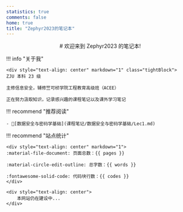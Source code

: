 ```yaml
---
statistics: true
comments: false
home: true
title: "Zephyr2023的笔记本"
---
```


<div markdown="1" style="text-align: center">
# 欢迎来到 Zephyr2023 的笔记本!
</div>


!!! info "关于我"

    <div style="text-align: center" markdown="1" class="tightBlock">
    ZJU 本科 23 级 
    
    主修信息安全，辅修竺可桢学院工程教育高级班（ACEE）
    
    正在努力汲取知识，记录感兴趣的课程笔记以及课外学习笔记
    


!!! recommend "推荐阅读"

    - 📝[数据安全与密码学基础](课程笔记/数据安全与密码学基础/Lec1.md)




!!! recommend "站点统计"

    <div style="text-align: center" markdown="1">
    :material-file-document: 页面总数：{{ pages }}
    
    :material-circle-edit-outline: 总字数：{{ words }}
    
    :fontawesome-solid-code: 代码块行数：{{ codes }}
    </div>
    
    <div style="text-align: center">
        本网站仍在建设中...
    </div>

